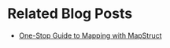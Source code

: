 # Related Blog Posts

* [One-Stop Guide to Mapping with MapStruct](https://reflectoring.io/one-stop-guide-mapstruct/)

